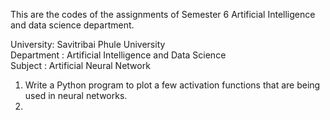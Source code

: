This are the codes of the assignments of Semester 6 Artificial Intelligence and data science department.

University: Savitribai Phule University <br>
Department : Artificial Intelligence and Data Science <br>
Subject : Artificial Neural Network <br>

1. Write a Python program to plot a few activation functions that are being used in neural networks.<br>
2. 

